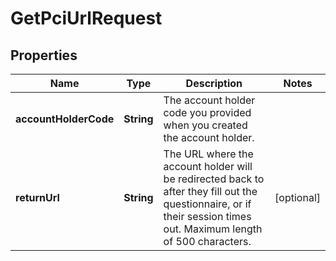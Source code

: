 

# GetPciUrlRequest


## Properties

| Name | Type | Description | Notes |
|------------ | ------------- | ------------- | -------------|
|**accountHolderCode** | **String** | The account holder code you provided when you created the account holder. |  |
|**returnUrl** | **String** | The URL where the account holder will be redirected back to after they fill out the questionnaire, or if their session times out. Maximum length of 500 characters. |  [optional] |



